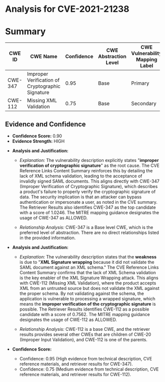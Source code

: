 # Analysis for CVE-2021-21238

# Summary
| CWE ID  | CWE Name                                          | Confidence | CWE Abstraction Level | CWE Vulnerability Mapping Label | CWE-Vulnerability Mapping Notes |
|---------|---------------------------------------------------|------------|-----------------------|---------------------------------|---------------------------------|
| CWE-347 | Improper Verification of Cryptographic Signature | 0.95       | Base                  | Primary                           | Allowed                         |
| CWE-112 | Missing XML Validation                            | 0.75       | Base                  | Secondary                         | Allowed                         |

## Evidence and Confidence

*   **Confidence Score:** 0.90
*   **Evidence Strength:** HIGH

- **Analysis and Justification:**
  - *Explanation:* The vulnerability description explicitly states "**improper verification of cryptographic signature**" as the root cause. The CVE Reference Links Content Summary reinforces this by detailing the lack of XML schema validation, leading to the acceptance of invalidly signed SAML documents. This aligns directly with CWE-347 (Improper Verification of Cryptographic Signature), which describes a product's failure to properly verify the cryptographic signature of data. The security implication is that an attacker can bypass authentication or impersonate a user, as noted in the CVE summary. The Retriever Results also identifies CWE-347 as the top candidate with a score of 1.0246. The MITRE mapping guidance designates the usage of CWE-347 as ALLOWED.

  - *Relationship Analysis:* CWE-347 is a Base level CWE, which is the preferred level of abstraction. There are no direct relationships listed in the provided information.

- **Analysis and Justification:**
  - *Explanation:* The vulnerability description states that the **weakness** is due to "**XML Signature wrapping** because it did not validate the SAML document against an XML schema." The CVE Reference Links Content Summary confirms that the lack of XML Schema validation is the key enabler of the XML Signature Wrapping attack. This aligns with CWE-112 (Missing XML Validation), where the product accepts XML from an untrusted source but does not validate the XML against the proper schema. By not validating against the schema, the application is vulnerable to processing a wrapped signature, which means the **improper verification of the cryptographic signature** is possible. The Retriever Results identifies CWE-112 as a possible candidate with a score of 0.7562. The MITRE mapping guidance designates the usage of CWE-112 as ALLOWED.

  - *Relationship Analysis:* CWE-112 is a base CWE, and the retriever results provides several other CWEs that are children of CWE-20 (Improper Input Validation), and CWE-112 is one of the parents.

- **Confidence Score:**
  - Confidence: 0.95 (High evidence from technical description, CVE reference materials, and retriever results for CWE-347).
  - Confidence: 0.75 (Medium evidence from technical description, CVE reference materials, and retriever results for CWE-112).